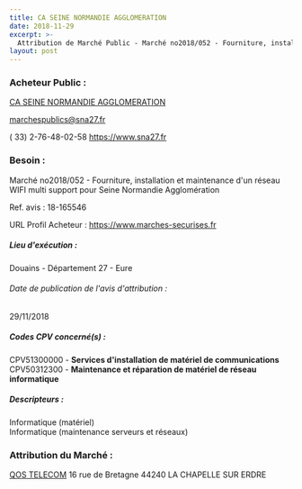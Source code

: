 ```yaml
---
title: CA SEINE NORMANDIE AGGLOMERATION
date: 2018-11-29
excerpt: >-
  Attribution de Marché Public - Marché no2018/052 - Fourniture, installation et maintenance d'un réseau WIFI multi support pour SNA
layout: post
---
```


### Acheteur Public : 
<a href="/acheteur-32/siren-200072312"> CA SEINE NORMANDIE AGGLOMERATION</a><br/>



marchespublics@sna27.fr

( 33) 2-76-48-02-58
https://www.sna27.fr
### Besoin :

Marché no2018/052 - Fourniture, installation et maintenance d'un réseau WIFI multi support pour Seine Normandie Agglomération

Ref. avis : 18-165546

URL Profil Acheteur : https://www.marches-securises.fr

##### Lieu d'exécution :

Douains - Département 27 - Eure

###### Date de publication de l'avis d'attribution : 
29/11/2018

##### Codes CPV concerné(s) :
CPV51300000 - **Services d'installation de matériel de communications** <br/>
CPV50312300 - **Maintenance et réparation de matériel de réseau informatique** <br/>

##### Descripteurs :
Informatique (matériel) <br/>
Informatique (maintenance serveurs et réseaux) <br/>

### Attribution du Marché :
<a href="/entreprise-262/siren-442069209"> QOS TELECOM</a>    16 rue de Bretagne 44240 LA CHAPELLE SUR ERDRE <br/>
